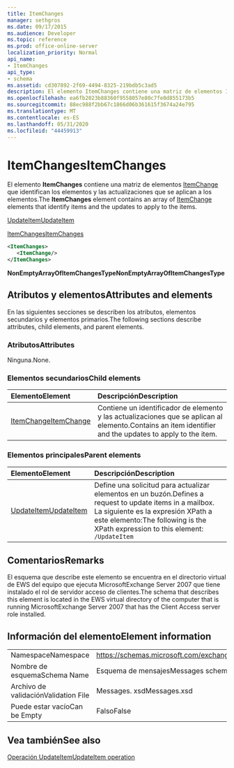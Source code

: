 ```yaml
---
title: ItemChanges
manager: sethgros
ms.date: 09/17/2015
ms.audience: Developer
ms.topic: reference
ms.prod: office-online-server
localization_priority: Normal
api_name:
- ItemChanges
api_type:
- schema
ms.assetid: cd307892-2f69-4494-8325-219bdb5c3ad5
description: El elemento ItemChanges contiene una matriz de elementos ItemChange que identifican los elementos y las actualizaciones que se aplican a los elementos.
ms.openlocfilehash: ea6fb2023b88360f9558057e80c7fe0d855173b5
ms.sourcegitcommit: 88ec988f2bb67c1866d06b361615f3674a24e795
ms.translationtype: MT
ms.contentlocale: es-ES
ms.lasthandoff: 05/31/2020
ms.locfileid: "44459913"
---
```

# <a name="itemchanges"></a><span data-ttu-id="c902f-103">ItemChanges</span><span class="sxs-lookup"><span data-stu-id="c902f-103">ItemChanges</span></span>

<span data-ttu-id="c902f-104">El elemento **ItemChanges** contiene una matriz de elementos [ItemChange](itemchange.md) que identifican los elementos y las actualizaciones que se aplican a los elementos.</span><span class="sxs-lookup"><span data-stu-id="c902f-104">The **ItemChanges** element contains an array of [ItemChange](itemchange.md) elements that identify items and the updates to apply to the items.</span></span> 
  
[<span data-ttu-id="c902f-105">UpdateItem</span><span class="sxs-lookup"><span data-stu-id="c902f-105">UpdateItem</span></span>](updateitem.md)
  
[<span data-ttu-id="c902f-106">ItemChanges</span><span class="sxs-lookup"><span data-stu-id="c902f-106">ItemChanges</span></span>](itemchanges.md)
  
```xml
<ItemChanges>
   <ItemChange/>
</ItemChanges>
```

 <span data-ttu-id="c902f-107">**NonEmptyArrayOfItemChangesType**</span><span class="sxs-lookup"><span data-stu-id="c902f-107">**NonEmptyArrayOfItemChangesType**</span></span>
## <a name="attributes-and-elements"></a><span data-ttu-id="c902f-108">Atributos y elementos</span><span class="sxs-lookup"><span data-stu-id="c902f-108">Attributes and elements</span></span>

<span data-ttu-id="c902f-109">En las siguientes secciones se describen los atributos, elementos secundarios y elementos primarios.</span><span class="sxs-lookup"><span data-stu-id="c902f-109">The following sections describe attributes, child elements, and parent elements.</span></span>
  
### <a name="attributes"></a><span data-ttu-id="c902f-110">Atributos</span><span class="sxs-lookup"><span data-stu-id="c902f-110">Attributes</span></span>

<span data-ttu-id="c902f-111">Ninguna.</span><span class="sxs-lookup"><span data-stu-id="c902f-111">None.</span></span>
  
### <a name="child-elements"></a><span data-ttu-id="c902f-112">Elementos secundarios</span><span class="sxs-lookup"><span data-stu-id="c902f-112">Child elements</span></span>

|<span data-ttu-id="c902f-113">**Elemento**</span><span class="sxs-lookup"><span data-stu-id="c902f-113">**Element**</span></span>|<span data-ttu-id="c902f-114">**Descripción**</span><span class="sxs-lookup"><span data-stu-id="c902f-114">**Description**</span></span>|
|:-----|:-----|
|[<span data-ttu-id="c902f-115">ItemChange</span><span class="sxs-lookup"><span data-stu-id="c902f-115">ItemChange</span></span>](itemchange.md) <br/> |<span data-ttu-id="c902f-116">Contiene un identificador de elemento y las actualizaciones que se aplican al elemento.</span><span class="sxs-lookup"><span data-stu-id="c902f-116">Contains an item identifier and the updates to apply to the item.</span></span>  <br/> |
   
### <a name="parent-elements"></a><span data-ttu-id="c902f-117">Elementos principales</span><span class="sxs-lookup"><span data-stu-id="c902f-117">Parent elements</span></span>

|<span data-ttu-id="c902f-118">**Elemento**</span><span class="sxs-lookup"><span data-stu-id="c902f-118">**Element**</span></span>|<span data-ttu-id="c902f-119">**Descripción**</span><span class="sxs-lookup"><span data-stu-id="c902f-119">**Description**</span></span>|
|:-----|:-----|
|[<span data-ttu-id="c902f-120">UpdateItem</span><span class="sxs-lookup"><span data-stu-id="c902f-120">UpdateItem</span></span>](updateitem.md) <br/> |<span data-ttu-id="c902f-121">Define una solicitud para actualizar elementos en un buzón.</span><span class="sxs-lookup"><span data-stu-id="c902f-121">Defines a request to update items in a mailbox.</span></span>  <br/> <span data-ttu-id="c902f-122">La siguiente es la expresión XPath a este elemento:</span><span class="sxs-lookup"><span data-stu-id="c902f-122">The following is the XPath expression to this element:</span></span>  <br/>  `/UpdateItem` <br/> |
   
## <a name="remarks"></a><span data-ttu-id="c902f-123">Comentarios</span><span class="sxs-lookup"><span data-stu-id="c902f-123">Remarks</span></span>

<span data-ttu-id="c902f-124">El esquema que describe este elemento se encuentra en el directorio virtual de EWS del equipo que ejecuta MicrosoftExchange Server 2007 que tiene instalado el rol de servidor acceso de clientes.</span><span class="sxs-lookup"><span data-stu-id="c902f-124">The schema that describes this element is located in the EWS virtual directory of the computer that is running MicrosoftExchange Server 2007 that has the Client Access server role installed.</span></span>
  
## <a name="element-information"></a><span data-ttu-id="c902f-125">Información del elemento</span><span class="sxs-lookup"><span data-stu-id="c902f-125">Element information</span></span>

|||
|:-----|:-----|
|<span data-ttu-id="c902f-126">Namespace</span><span class="sxs-lookup"><span data-stu-id="c902f-126">Namespace</span></span>  <br/> |https://schemas.microsoft.com/exchange/services/2006/messages  <br/> |
|<span data-ttu-id="c902f-127">Nombre de esquema</span><span class="sxs-lookup"><span data-stu-id="c902f-127">Schema Name</span></span>  <br/> |<span data-ttu-id="c902f-128">Esquema de mensajes</span><span class="sxs-lookup"><span data-stu-id="c902f-128">Messages schema</span></span>  <br/> |
|<span data-ttu-id="c902f-129">Archivo de validación</span><span class="sxs-lookup"><span data-stu-id="c902f-129">Validation File</span></span>  <br/> |<span data-ttu-id="c902f-130">Messages. xsd</span><span class="sxs-lookup"><span data-stu-id="c902f-130">Messages.xsd</span></span>  <br/> |
|<span data-ttu-id="c902f-131">Puede estar vacío</span><span class="sxs-lookup"><span data-stu-id="c902f-131">Can be Empty</span></span>  <br/> |<span data-ttu-id="c902f-132">Falso</span><span class="sxs-lookup"><span data-stu-id="c902f-132">False</span></span>  <br/> |
   
## <a name="see-also"></a><span data-ttu-id="c902f-133">Vea también</span><span class="sxs-lookup"><span data-stu-id="c902f-133">See also</span></span>



[<span data-ttu-id="c902f-134">Operación UpdateItem</span><span class="sxs-lookup"><span data-stu-id="c902f-134">UpdateItem operation</span></span>](updateitem-operation.md)

